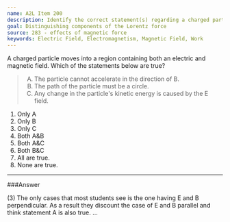 ```yaml
---
name: A2L Item 200
description: Identify the correct statement(s) regarding a charged particle in a region having both an electric and magnetic field.
goal: Distinguishing components of the Lorentz force
source: 283 - effects of magnetic force
keywords: Electric Field, Electromagnetism, Magnetic Field, Work
---
```


A charged particle moves into a region containing both an electric and
magnetic field.  Which of the statements below are true?

<blockquote> <ol type="A"> <li>The particle cannot accelerate in the
direction of B.</li> <li>The path of the particle must be a circle.</li>
<li>Any change in the particle's kinetic energy is caused by the E
field.</li> </ol> </blockquote>

1. Only A
2. Only B
3. Only C
4. Both A&B
5. Both A&C
6. Both B&C
7. All are true.
8. None are true.


<hr/>

###Answer

(3) The only cases that most students see is the one having E and B
perpendicular. As a result they discount the case of E and B parallel
and think statement A is also true.
...
